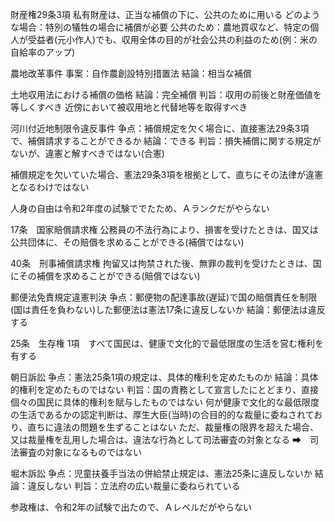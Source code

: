 財産権29条3項
私有財産は、正当な補償の下に、公共のために用いる
どのような場合：特別の犠牲の場合に補償が必要
公共のため：農地買収など、特定の個人が受益者(元小作人)でも、収用全体の目的が社会公共の利益のため(例：米の自給率のアップ)

農地改革事件
事案：自作農創設特別措置法
結論：相当な補償

土地収用法における補償の価格
結論：完全補償
判旨：収用の前後と財産価値を等しくすべき
    近傍において被収用地と代替地等を取得すべき

河川付近地制限令違反事件
争点：補償規定を欠く場合に、直接憲法29条3項で、補償請求することができるか
結論：できる
判旨：損失補償に関する規定がないが、違憲と解すべきではない(合憲)

補償規定を欠いていた場合、憲法29条3項を根拠として、直ちにその法律が違憲となるわけではない

人身の自由は令和2年度の試験ででたため、Ａランクだがやらない

17条　国家賠償請求権
公務員の不法行為により、損害を受けたときは、国又は公共団体に、その賠償を求めることができる(補償ではない)

40条　刑事補償請求権
拘留又は拘禁された後、無罪の裁判を受けたときは、国にその補償を求めることができる(賠償ではない)

郵便法免責規定違憲判決
争点：郵便物の配達事故(遅延)で国の賠償責任を制限(国は責任を負わない)した郵便法は憲法17条に違反しないか
結論：郵便法は違反する

25条　生存権
1項　すべて国民は、健康で文化的で最低限度の生活を営む権利を有する

朝日訴訟
争点：憲法25条1項の規定は、具体的権利を定めたものか
結論：具体的権利を定めたものではない
判旨：国の責務として宣言したにとどまり、直接個々の国民に具体的権利を賦与したものではない
    何が健康で文化的な最低限度の生活であるかの認定判断は、厚生大臣(当時)の合目的的な裁量に委ねされており、直ちに違法の問題を生ずることはない
    ただ、裁量権の限界を超えた場合、又は裁量権を乱用した場合は、違法な行為として司法審査の対象となる
    ➡　司法審査の対象になるものではない

堀木訴訟
争点：児童扶養手当法の併給禁止規定は、憲法25条に違反しないか
結論：違反しない
判旨：立法府の広い裁量に委ねられている

参政権は、令和2年の試験で出たので、Ａレベルだがやらない

